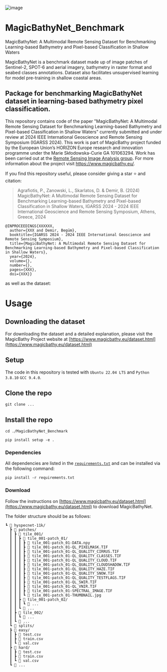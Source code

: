 ![image](https://github.com/pagraf/MagicBathyNet_Benchmark/assets/35768562/4d38f25a-9060-4090-b351-86dd82a438f0)


# MagicBathyNet_Benchmark
MagicBathyNet: A Multimodal Remote Sensing Dataset for Benchmarking Learning-based Bathymetry and Pixel-based Classification in Shallow Waters

MagicBathyNet is a benchmark dataset made up of image patches of Sentinel-2, SPOT-6 and aerial imagery, bathymetry in raster format and seabed classes annotations. Dataset also facilitates unsupervised learning for model pre-training in shallow coastal areas.





## Package for benchmarking MagicBathyNet dataset in learning-based bathymetry pixel classification.

This repository contains code of the paper "MagicBathyNet: A Multimodal Remote Sensing Dataset for Benchmarking Learning-based Bathymetry and Pixel-based Classification in Shallow Waters" currently submitted and under review at 2024 IEEE International Geoscience and Remote Sensing Symposium (IGARSS 2024). 
This work is part of MagicBathy project funded by the European Union’s HORIZON Europe research and innovation programme under the Marie Skłodowska-Curie GA 101063294. Work has been carried out at the [Remote Sensing Image Analysis group](https://rsim.berlin/). For more information about the project visit https://www.magicbathy.eu/.

If you find this repository useful, please consider giving a star ⭐ and citation:

>Agrafiotis, P., Zanowski, L., Skarlatos, D. & Demir, B. (2024) MagicBathyNet: A Multimodal Remote Sensing Dataset for Benchmarking Learning-based Bathymetry and Pixel-based Classification in Shallow Waters, IGARSS 2024 - 2024 IEEE International Geoscience and Remote Sensing Symposium, Athens, Greece, 2024

```
@INPROCEEDINGS{XXXXXX,
  author={XXX and Demir, Begüm},
  booktitle={IGARSS 2024 - 2024 IEEE International Geoscience and Remote Sensing Symposium}, 
  title={MagicBathyNet: A Multimodal Remote Sensing Dataset for Benchmarking Learning-based Bathymetry and Pixel-based Classification in Shallow Waters}, 
  year={2024},
  volume={},
  number={},
  pages={XXX},
  doi={XXX}}
```

as well as the dataset:


# Usage

## Downloading the dataset

For downloading the dataset and a detailed explanation, please visit the MagicBathy Project website at [https://www.magicbathy.eu/dataset.html](https://www.magicbathy.eu/dataset.html)

## Setup
The code in this repository is tested with `Ubuntu 22.04 LTS` and `Python 3.8.10` `GCC 9.4.0`.

## Clone the repo

`git clone ...`

## Install the repo

`cd ./MagicBathyNet_Benchmark`

`pip install setup -e .`


### Dependencies
All dependencies are listed in the [`requirements.txt`](requirements.txt) and can be installed via the following command:
```
pip install -r requirements.txt
```

### Download
Follow the instructions on [https://www.magicbathy.eu/dataset.html](https://www.magicbathy.eu/dataset.html) to download MagicBathyNet.

The folder structure should be as follows:
```
┗ 📂 hyspecnet-11k/
  ┣ 📂 patches/
  ┃ ┣ 📂 tile_001/
  ┃ ┃ ┣ 📂 tile_001-patch_01/
  ┃ ┃ ┃ ┣ 📜 tile_001-patch_01-DATA.npy
  ┃ ┃ ┃ ┣ 📜 tile_001-patch_01-QL_PIXELMASK.TIF
  ┃ ┃ ┃ ┣ 📜 tile_001-patch_01-QL_QUALITY_CIRRUS.TIF
  ┃ ┃ ┃ ┣ 📜 tile_001-patch_01-QL_QUALITY_CLASSES.TIF
  ┃ ┃ ┃ ┣ 📜 tile_001-patch_01-QL_QUALITY_CLOUD.TIF
  ┃ ┃ ┃ ┣ 📜 tile_001-patch_01-QL_QUALITY_CLOUDSHADOW.TIF
  ┃ ┃ ┃ ┣ 📜 tile_001-patch_01-QL_QUALITY_HAZE.TIF
  ┃ ┃ ┃ ┣ 📜 tile_001-patch_01-QL_QUALITY_SNOW.TIF
  ┃ ┃ ┃ ┣ 📜 tile_001-patch_01-QL_QUALITY_TESTFLAGS.TIF
  ┃ ┃ ┃ ┣ 📜 tile_001-patch_01-QL_SWIR.TIF
  ┃ ┃ ┃ ┣ 📜 tile_001-patch_01-QL_VNIR.TIF
  ┃ ┃ ┃ ┣ 📜 tile_001-patch_01-SPECTRAL_IMAGE.TIF
  ┃ ┃ ┃ ┗ 📜 tile_001-patch_01-THUMBNAIL.jpg
  ┃ ┃ ┣ 📂 tile_001-patch_02/
  ┃ ┃ ┃ ┗ 📜 ...
  ┃ ┃ ┗ 📂 ...
  ┃ ┣ 📂 tile_002/
  ┃ ┃ ┗ 📂 ...
  ┃ ┗ 📂 ...
  ┗ 📂 splits/
  ┣ 📂 easy/
  ┃ ┣ 📜 test.csv
  ┃ ┣ 📜 train.csv
  ┃ ┗ 📜 val.csv
  ┣ 📂 hard/
  ┃ ┣ 📜 test.csv
  ┃ ┣ 📜 train.csv
  ┃ ┗ 📜 val.csv
  ┗ 📂 ...
```
